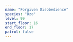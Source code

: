 ```yaml
---
name: "Forgiven Disobedience"
species: "Dzo"
level: 99
start_floor: 16
end_floor: 17
patrol: false
---
```


